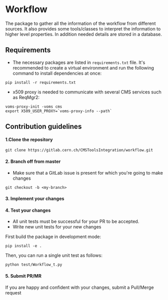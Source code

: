 # Workflow

The package to gather all the information of the workflow from different sources.
It also provides some tools/classes to interpret the information to higher level properties.
In addition needed details are stored in a database.

## Requirements

- The necessary packages are listed in `requirements.txt` file. It's recommended to create a virtual environment and run the following command to install dependencies at once:

```
pip install -r requirements.txt
```
- x509 proxy is needed to communicate with several CMS services such as ReqMgr2:
```
voms-proxy-init -voms cms
export X509_USER_PROXY=`voms-proxy-info --path`
```

## Contribution guidelines

#### 1.Clone the repository
```
git clone https://gitlab.cern.ch/CMSToolsIntegration/workflow.git
```

#### 2. Branch off from master
- Make sure that a GitLab issue is present for which you're going to make changes

```
git checkout -b <my-branch>
```

#### 3. Implement your changes

#### 4. Test your changes

- All unit tests must be successful for your PR to be accepted.
- Write new unit tests for your new changes

First build the package in development mode:
```
pip install -e .
```

Then, you can run a single unit test as follows:
```
python test/Workflow_t.py
```
#### 5. Submit PR/MR
If you are happy and confident with your changes, submit a Pull/Merge request




